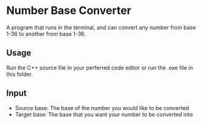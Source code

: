 # Number Base Converter

A program that runs in the terminal, and can convert any number from base 1-36 to another from base 1-36.

## Usage

Run the C++ source file in your perferred code editor or run the .exe file in this folder.

## Input

- Source base: The base of the number you would like to be converted  
- Target base: The base that you want your number to be converted into